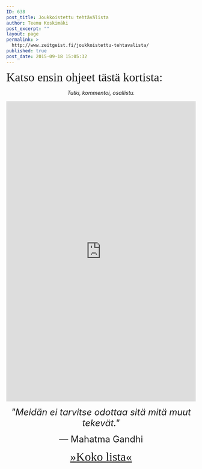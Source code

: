 ```yaml
---
ID: 638
post_title: Joukkoistettu tehtävälista
author: Teemu Koskimäki
post_excerpt: ""
layout: page
permalink: >
  http://www.zeitgeist.fi/joukkoistettu-tehtavalista/
published: true
post_date: 2015-09-18 15:05:32
---
```

<p style="text-align: left;"><span style="font-family: RBNo2Light; font-size: 24pt;">Katso ensin ohjeet tästä kortista:</span>
<a href="https://trello.com/c/T2fF2Gre" target="_blank"><img class=" alignleft" src="https://trello.com/c/T2fF2Gre.png" alt="" /></a></p>
<p style="text-align: center;"><em>Tutki, kommentoi, osallistu.</em></p>
<iframe src="https://trello.com/b/Wguxxrpl.html" width="100%" height="800" frameborder="0"></iframe>
<p style="text-align: center;"><span style="font-size: 18pt;"><em>"Meidän ei tarvitse odottaa sitä mitä muut tekevät."</em> </span></p>
<p style="text-align: center;"><span style="font-size: 18pt;">― Mahatma Gandhi</span></p>
<p style="text-align: center;"><span style="font-family: RBNo2Light; font-size: 24pt;"><a href="https://trello.com/b/Wguxxrpl/joukkoistettu-tehtavalista-zeitgeist-liike-suomi">»</a><a href="https://trello.com/b/Wguxxrpl/joukkoistettu-tehtavalista-zeitgeist-liike-suomi">Koko lista«</a></span></p>